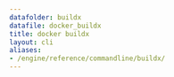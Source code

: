 ```yaml
---
datafolder: buildx
datafile: docker_buildx
title: docker buildx
layout: cli
aliases:
- /engine/reference/commandline/buildx/
---
```


<!--
此页面是根据 Docker 源代码自动生成的。如果您想建议更改此处显示的文本，请在 GitHub 上的源代码仓库中打开一个工单或拉取请求：

https://github.com/docker/buildx
-->
